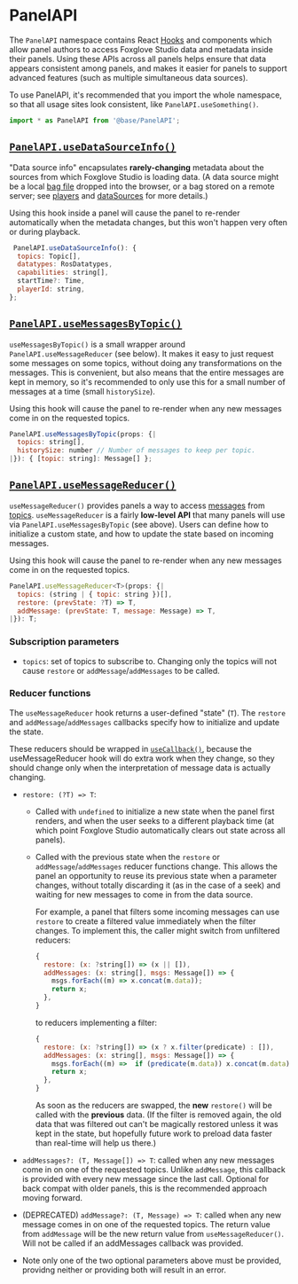 # PanelAPI

The `PanelAPI` namespace contains React [Hooks](https://reactjs.org/docs/hooks-intro.html) and components which allow panel authors to access Foxglove Studio data and metadata inside their panels. Using these APIs across all panels helps ensure that data appears consistent among panels, and makes it easier for panels to support advanced features (such as multiple simultaneous data sources).

To use PanelAPI, it's recommended that you import the whole namespace, so that all usage sites look consistent, like `PanelAPI.useSomething()`.

```js
import * as PanelAPI from '@base/PanelAPI';
```

## [`PanelAPI.useDataSourceInfo()`](useDataSourceInfo.js)

"Data source info" encapsulates **rarely-changing** metadata about the sources from which Foxglove Studio is loading data. (A data source might be a local [bag file](http://wiki.ros.org/Bags/Format) dropped into the browser, or a bag stored on a remote server; see [players](../players) and [dataSources](../dataSources) for more details.)

Using this hook inside a panel will cause the panel to re-render automatically when the metadata changes, but this won't happen very often or during playback.

```js
 PanelAPI.useDataSourceInfo(): {
  topics: Topic[],
  datatypes: RosDatatypes,
  capabilities: string[],
  startTime?: Time,
  playerId: string,
};
```

## [`PanelAPI.useMessagesByTopic()`](useMessagesByTopic.js)

`useMessagesByTopic()` is a small wrapper around `PanelAPI.useMessageReducer` (see below). It makes it easy to just request some messages on some topics, without doing any transformations on the messages. This is convenient, but also means that the entire messages are kept in memory, so it's recommended to only use this for a small number of messages at a time (small `historySize`).

Using this hook will cause the panel to re-render when any new messages come in on the requested topics.

```js
PanelAPI.useMessagesByTopic(props: {|
  topics: string[],
  historySize: number // Number of messages to keep per topic.
|}): { [topic: string]: Message[] };
```

## [`PanelAPI.useMessageReducer()`](useMessageReducer.js)

`useMessageReducer()` provides panels a way to access [messages](http://wiki.ros.org/Messages) from [topics](http://wiki.ros.org/Topics). `useMessageReducer` is a fairly **low-level API** that many panels will use via `PanelAPI.useMessagesByTopic` (see above). Users can define how to initialize a custom state, and how to update the state based on incoming messages.

Using this hook will cause the panel to re-render when any new messages come in on the requested topics.

```js
PanelAPI.useMessageReducer<T>(props: {|
  topics: (string | { topic: string })[],
  restore: (prevState: ?T) => T,
  addMessage: (prevState: T, message: Message) => T,
|}): T;
```

### Subscription parameters

- `topics`: set of topics to subscribe to. Changing only the topics will not cause `restore` or `addMessage`/`addMessages` to be called.

### Reducer functions

The `useMessageReducer` hook returns a user-defined "state" (`T`). The `restore` and `addMessage`/`addMessages` callbacks specify how to initialize and update the state.

These reducers should be wrapped in [`useCallback()`](https://reactjs.org/docs/hooks-reference.html#usecallback), because the useMessageReducer hook will do extra work when they change, so they should change only when the interpretation of message data is actually changing.

- `restore: (?T) => T`:

  - Called with `undefined` to initialize a new state when the panel first renders, and when the user seeks to a different playback time (at which point Foxglove Studio automatically clears out state across all panels).
  - Called with the previous state when the `restore` or `addMessage`/`addMessages` reducer functions change. This allows the panel an opportunity to reuse its previous state when a parameter changes, without totally discarding it (as in the case of a seek) and waiting for new messages to come in from the data source.

    For example, a panel that filters some incoming messages can use `restore` to create a filtered value immediately when the filter changes. To implement this, the caller might switch from unfiltered reducers:

    ```js
    {
      restore: (x: ?string[]) => (x || []),
      addMessages: (x: string[], msgs: Message[]) => {
        msgs.forEach((m) => x.concat(m.data));
        return x;
      },
    }
    ```

    to reducers implementing a filter:

    ```js
    {
      restore: (x: ?string[]) => (x ? x.filter(predicate) : []),
      addMessages: (x: string[], msgs: Message[]) => {
        msgs.forEach((m) =>  if (predicate(m.data)) x.concat(m.data));
        return x;
      },
    }
    ```

    As soon as the reducers are swapped, the **new** `restore()` will be called with the **previous** data. (If the filter is removed again, the old data that was filtered out can't be magically restored unless it was kept in the state, but hopefully future work to preload data faster than real-time will help us there.)

- `addMessages?: (T, Message[]) => T`: called when any new messages come in on one of the requested topics. Unlike `addMessage`, this callback is provided with every new message since the last call. Optional for back compat with older panels, this is the recommended approach moving forward.

- (DEPRECATED) `addMessage?: (T, Message) => T`: called when any new message comes in on one of the requested topics. The return value from `addMessage` will be the new return value from `useMessageReducer()`. Will not be called if an addMessages callback was provided.

- Note only one of the two optional parameters above must be provided, providng neither or providing both will result in an error.
